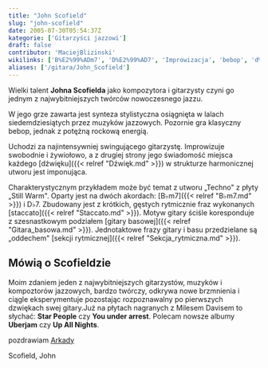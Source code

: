 ```yaml
---
title: "John Scofield"
slug: "john-scofield"
date: 2005-07-30T05:54:37Z
kategorie: ['Gitarzyści jazzowi']
draft: false
contributor: 'MaciejBlizinski'
wikilinks: ['B%E2%99%ADm7', 'D%E2%99%AD7', 'Improwizacja', 'bebop', 'd%C5%BAwi%C4%99k', 'gitara_basowa', 'jazz', 'rock', 'schemat_harmoniczny', 'sekcja_rytmiczna', 'staccato', 'swingowanie']
aliases: ['/gitara/John_Scofield']
---
```

Wielki talent **Johna Scofielda** jako kompozytora i gita­rzysty czyni
go jednym z najwybitniejszych twórców nowoczesnego
jazzu<!-- link nie odnosił się do niczego: 'John Scofield' ('content/John_Scofield.md') links to 'jazz' ('content/jazz.md') and that does not exist -->.

W jego grze zawarta jest synteza stylistyczna osiągnięta w lalach
siedemdziesiątych przez muzyków jazzowych. Pozornie gra klasyczny
bebop<!-- link nie odnosił się do niczego: 'John Scofield' ('content/John_Scofield.md') links to 'bebop' ('content/bebop.md') and that does not exist -->, jednak z potężną rockową<!-- link nie odnosił się do niczego: 'John Scofield' ('content/John_Scofield.md') links to 'rock' ('content/rock.md') and that does not exist -->
energią.

Uchodzi za najintensywniej swingującego<!-- link nie odnosił się do niczego: 'John Scofield' ('content/John_Scofield.md') links to 'swingowanie' ('content/swingowanie.md') and that does not exist -->
gitarzystę. Improwizuje<!-- link nie odnosił się do niczego: 'John Scofield' ('content/John_Scofield.md') links to 'Improwizacja' ('content/Improwizacja.md') and that does not exist --> swobodnie i
żywiołowo, a z drugiej strony jego świadomość miejsca każdego
[dźwięku]({{< relref "Dźwięk.md" >}}) w strukturze
harmonicznej<!-- link nie odnosił się do niczego: 'John Scofield' ('content/John_Scofield.md') links to 'schemat_harmoniczny' ('content/schemat_harmoniczny.md') and that does not exist --> utworu jest imponująca.

Charakterystycznym przykładem może być temat z utworu „Techno" z płyty
„Still Warm". Oparty jest na dwóch akordach: [B♭m7]({{< relref "B♭m7.md" >}}) i
D♭7<!-- link nie odnosił się do niczego: 'John Scofield' ('content/John_Scofield.md') links to 'D♭7' ('content/D♭7.md') and that does not exist -->. Zbudowany jest z krótkich, gęstych rytmicznie
fraz wykonanych [staccato]({{< relref "Staccato.md" >}}). Motyw gi­tary ściśle
koresponduje z szesnastkowym podziałem [gi­tary
basowej]({{< relref "Gitara_basowa.md" >}}). Jednotaktowe frazy gitary i basu
przedzielane są „oddechem" [sekcji
rytmicznej]({{< relref "Sekcja_rytmiczna.md" >}}).

## Mówią o Scofieldzie

Moim zdaniem jeden z najwybitniejszych gitarzystów, muzyków i
kompoztorów jazzowych, bardzo twórczy, odkrywa nowe brzmnienia i ciągle
eksperymentuje pozostając rozpoznawalny po pierwszych dzwiękach swej
gitary.Już na płytach nagranych z Milesem Davisem to słychać: **Star
People** czy **You under arrest**. Polecam nowsze albumy **Uberjam** czy
**Up All Nights**.

pozdrawiam
[Arkady](http://www.arkadymichalik.republika.pl)

Scofield, John<!-- link nie odnosił się do niczego: 'John Scofield' ('content/John_Scofield.md') links to 'kategoria:gitarzyści_jazzowi' ('content/kategoria:gitarzyści_jazzowi.md') and that does not exist -->

